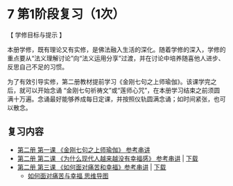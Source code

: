 # 7 第1阶段复习（1次）

【 学修目标与提示 】

本册学修，既有理论又有实修，是佛法融入生活的深化。随着学修的深入，学修的重点要从“法义理解讨论”向“法义运用分享”过渡，并在讨论中培养随喜他人进步、反思自己不足的习惯。

为了有效引导实修，第二册教材提前学习《金刚七句之上师瑜伽》。该课学完之后，就可以开始念诵 “金刚七句祈祷文”或“莲师心咒”，在本册学习结束之前须圆满十万遍。念诵最好能够养成每日定课，并按照仪轨圆满念诵；如时间紧张，也可以散念。

## 复习内容

* [第二册 第一课 《金刚七句之上师瑜伽》 参考串讲](https://s3.ap-northeast-1.wasabisys.com/hdcx/hdv/f/up/%E9%87%91%E5%88%9A%E4%B8%83%E5%8F%A5%E4%B8%8A%E5%B8%88%E7%91%9C%E4%BC%BD.pdf)
* [第二册 第二课 《为什么现代人越来越没有幸福感》 参考串讲](https://view.officeapps.live.com/op/view.aspx?src=https://s3.ap-northeast-1.wasabisys.com/hdcx/hdv/d/hdcxk/chj/%E7%AC%AC%E4%BA%8C%E5%86%8C%E7%AC%AC2%E8%AF%BE%E4%B8%BA%E4%BB%80%E4%B9%88%E7%8E%B0%E4%BB%A3%E4%BA%BA%E8%B6%8A%E6%9D%A5%E8%B6%8A%E6%B2%A1%E6%9C%89%E5%B9%B8%E7%A6%8F%E6%84%9F.pptx) | [下载](https://s3.ap-northeast-1.wasabisys.com/hdcx/hdv/d/hdcxk/chj/第二册第2课为什么现代人越来越没有幸福感.pptx)
* [第二册 第三课 《如何面对痛苦和幸福》参考串讲](http://view.officeapps.live.com/op/view.aspx?src=https://s3.ap-northeast-1.wasabisys.com/hdcx/hdv/d/hdcxk/chj/第二册第3课如何面对痛苦和幸福.pptx) | [下载](https://s3.ap-northeast-1.wasabisys.com/hdcx/hdv/d/hdcxk/chj/第二册第3课如何面对痛苦和幸福.pptx)
  * [如何面对痛苦与幸福 思维导图](https://s3.ap-northeast-1.wasabisys.com/hdcx/hdv/f/up/如何面对痛苦与幸福.mm.html)
